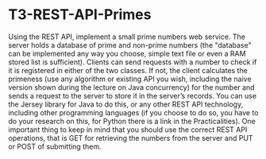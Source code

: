 # T3-REST-API-Primes
Using the REST API, implement a small prime numbers web service.
The server holds a database of prime and non-prime numbers (the "database" can be implemented any way you choose, simple text file or even a RAM stored list is sufficient).
Clients can send requests with a number to check if it is registered in either of the two classes. If not, the client calculates the primeness (use any algorithm or existing API you wish, including the naive version shown during the lecture on Java concurrency) for the number and sends a request to the server to store it in the server’s records.
You can use the Jersey library for Java to do this, or any other REST API technology, including other programming languages (if you choose to do so, you have to do your research on this, for Python there is a link in the Practicalities).
One important thing to keep in mind that you should use the correct REST API operations, that is GET for retrieving the numbers from the server and PUT or POST of submitting them.
